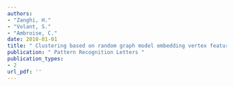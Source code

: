 ```yaml
---
authors: 
- "Zanghi, H."
- "Volant, S."
- "Ambroise, C."
date: 2010-01-01
title: " Clustering based on random graph model embedding vertex features "
publication: " Pattern Recognition Letters "
publication_types:
- 2
url_pdf: ''
---
```

